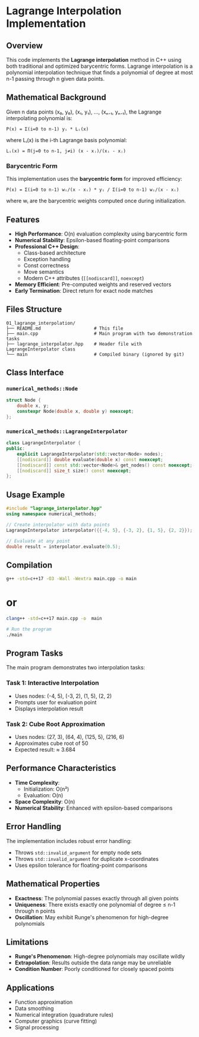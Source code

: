 # Lagrange Interpolation Implementation

## Overview

This code implements the **Lagrange interpolation** method in C++ using both traditional and optimized barycentric forms. 
Lagrange interpolation is a polynomial interpolation technique that finds a polynomial of degree at most n-1 passing through n given data points.

## Mathematical Background

Given n data points (x₀, y₀), (x₁, y₁), ..., (xₙ₋₁, yₙ₋₁), the Lagrange interpolating polynomial is:

```
P(x) = Σ(i=0 to n-1) yᵢ * Lᵢ(x)
```

where Lᵢ(x) is the i-th Lagrange basis polynomial:

```
Lᵢ(x) = Π(j=0 to n-1, j≠i) (x - xⱼ)/(xᵢ - xⱼ)
```

### Barycentric Form

This implementation uses the **barycentric form** for improved efficiency:

```
P(x) = Σ(i=0 to n-1) wᵢ/(x - xᵢ) * yᵢ / Σ(i=0 to n-1) wᵢ/(x - xᵢ)
```

where wᵢ are the barycentric weights computed once during initialization.

## Features

- **High Performance**: O(n) evaluation complexity using barycentric form
- **Numerical Stability**: Epsilon-based floating-point comparisons
- **Professional C++ Design**: 
  - Class-based architecture
  - Exception handling
  - Const correctness
  - Move semantics
  - Modern C++ attributes (`[[nodiscard]]`, `noexcept`)
- **Memory Efficient**: Pre-computed weights and reserved vectors
- **Early Termination**: Direct return for exact node matches

## Files Structure

```
01_lagrange_interpolation/
├── README.md                    # This file
├── main.cpp                     # Main program with two demonstration tasks
├── lagrange_interpolator.hpp    # Header file with LagrangeInterpolator class
└── main                         # Compiled binary (ignored by git)
```

## Class Interface

### `numerical_methods::Node`
```cpp
struct Node {
    double x, y;
    constexpr Node(double x, double y) noexcept;
};
```

### `numerical_methods::LagrangeInterpolator`
```cpp
class LagrangeInterpolator {
public:
    explicit LagrangeInterpolator(std::vector<Node> nodes);
    [[nodiscard]] double evaluate(double x) const noexcept;
    [[nodiscard]] const std::vector<Node>& get_nodes() const noexcept;
    [[nodiscard]] size_t size() const noexcept;
};
```

## Usage Example

```cpp
#include "lagrange_interpolator.hpp"
using namespace numerical_methods;

// Create interpolator with data points
LagrangeInterpolator interpolator({{-4, 5}, {-3, 2}, {1, 5}, {2, 2}});

// Evaluate at any point
double result = interpolator.evaluate(0.5);
```

## Compilation

```bash
g++ -std=c++17 -O3 -Wall -Wextra main.cpp -o main
```
# or

```bash
clang++ -std=c++17 main.cpp -o  main
```

```bash
# Run the program
./main
```

## Program Tasks

The main program demonstrates two interpolation tasks:

### Task 1: Interactive Interpolation
- Uses nodes: (-4, 5), (-3, 2), (1, 5), (2, 2)
- Prompts user for evaluation point
- Displays interpolation result

### Task 2: Cube Root Approximation
- Uses nodes: (27, 3), (64, 4), (125, 5), (216, 6)
- Approximates cube root of 50
- Expected result: ≈ 3.684

## Performance Characteristics

- **Time Complexity**: 
  - Initialization: O(n²)
  - Evaluation: O(n)
- **Space Complexity**: O(n)
- **Numerical Stability**: Enhanced with epsilon-based comparisons

## Error Handling

The implementation includes robust error handling:
- Throws `std::invalid_argument` for empty node sets
- Throws `std::invalid_argument` for duplicate x-coordinates
- Uses epsilon tolerance for floating-point comparisons

## Mathematical Properties

- **Exactness**: The polynomial passes exactly through all given points
- **Uniqueness**: There exists exactly one polynomial of degree ≤ n-1 through n points
- **Oscillation**: May exhibit Runge's phenomenon for high-degree polynomials

## Limitations

- **Runge's Phenomenon**: High-degree polynomials may oscillate wildly
- **Extrapolation**: Results outside the data range may be unreliable
- **Condition Number**: Poorly conditioned for closely spaced points

## Applications

- Function approximation
- Data smoothing
- Numerical integration (quadrature rules)
- Computer graphics (curve fitting)
- Signal processing

